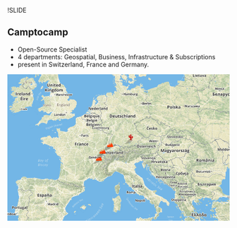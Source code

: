 !SLIDE
## Camptocamp

* Open-Source Specialist
* 4 departments: Geospatial, Business, Infrastructure & Subscriptions
* present in Switzerland, France and Germany.

![Camptocamp Offices](../_images/c2c_offices.png)
